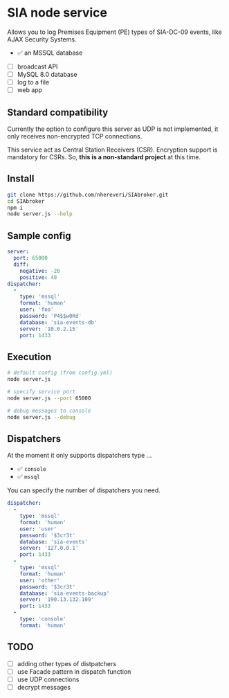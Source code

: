 # SIA node service

Allows you to log Premises Equipment (PE) types of SIA-DC-09 events, like AJAX Security Systems.

- ✅ an MSSQL database
- [ ] broadcast API
- [ ] MySQL 8.0 database
- [ ] log to a file
- [ ] web app

## Standard compatibility

Currently the option to configure this server as UDP is not implemented, it only receives non-encrypted TCP connections.

This service act as Central Station Receivers (CSR). Encryption support is mandatory for CSRs. So, **this is a non-standard project** at this time.

## Install

```bash
git clone https://github.com/nhereveri/SIAbroker.git
cd SIAbroker
npm i
node server.js --help
```

## Sample config

```yaml
server:
  port: 65000
  diff:
    negative: -20
    positive: 40
dispatcher:
  -
    type: 'mssql'
    format: 'human'
    user: 'foo'
    password: 'P4$$w0Rd'
    database: 'sia-events-db'
    server: '10.0.2.15'
    port: 1433
```

## Execution

```bash
# default config (from config.yml)
node server.js

# specify service port
node server.js --port 65000

# debug messages to console
node server.js --debug
```

## Dispatchers

At the moment it only supports dispatchers type ...

- ✅ `console`
- ✅ `mssql`

You can specify the number of dispatchers you need.

```yaml
dispatcher:
  -
    type: 'mssql'
    format: 'human'
    user: 'user'
    password: '$3cr3t'
    database: 'sia-events'
    server: '127.0.0.1'
    port: 1433
  -
    type: 'mssql'
    format: 'human'
    user: 'other'
    password: '$3cr3t'
    database: 'sia-events-backup'
    server: '190.13.132.109'
    port: 1433
  -
    type: 'console'
    format: 'human'
```

## TODO

- [ ] adding other types of distpatchers
- [ ] use Facade pattern in dispatch function
- [ ] use UDP connections
- [ ] decrypt messages
